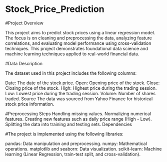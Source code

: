 # Stock_Price_Prediction


#Project Overview

This project aims to predict stock prices using a linear regression model. The focus is on cleaning and preprocessing the data, analyzing feature correlations, and evaluating model performance using cross-validation techniques. This project demonstrates foundational data science and machine learning techniques applied to real-world financial data.

#Data Description

The dataset used in this project includes the following columns:

Date: The date of the stock price.
Open: Opening price of the stock.
Close: Closing price of the stock.
High: Highest price during the trading session.
Low: Lowest price during the trading session.
Volume: Number of shares traded.
Source
The data was sourced from Yahoo Finance for historical stock price information.

#Preprocessing Steps
Handling missing values.
Normalizing numerical features.
Creating new features such as daily price range (High - Low).
Splitting the data into training and testing sets.
Dependencies

#The project is implemented using the following libraries:

pandas: Data manipulation and preprocessing.
numpy: Mathematical operations.
matplotlib and seaborn: Data visualization.
scikit-learn: Machine learning (Linear Regression, train-test split, and cross-validation).
